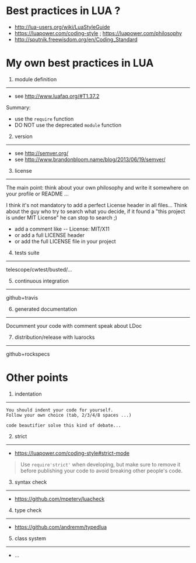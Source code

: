 
Best practices in LUA ?
=======================

 * http://lua-users.org/wiki/LuaStyleGuide
 * https://luapower.com/coding-style ; https://luapower.com/philosophy
 * http://sputnik.freewisdom.org/en/Coding_Standard


My own best practices in LUA
============================

1) module definition
--------------------

 * see http://www.luafaq.org/#T1.37.2

Summary:
 * use the `require` function
 * DO NOT use the deprecated `module` function

2) version
----------

 * see http://semver.org/
 * see http://www.brandonbloom.name/blog/2013/06/19/semver/

3) license
----------

The main point: think about your own philosophy and write it somewhere on your profile or README ...
	
I think it's not mandatory to add a perfect License header in all files...
Think about the guy who try to search what you decide, if it found a "this project is under MIT License" he can stop to search ;)
	
 * add a comment like -- License: MIT/X11
 * or add a full LICENSE header
 * or add the full LICENSE file in your project


4) tests suite
--------------

telescope/cwtest/busted/...

5) continuous integration
-------------------------

github+travis

6) generated documentation
--------------------------

Documment your code with comment
speak about LDoc

7) distribution/release with luarocks
-------------------------------------

github+rockspecs


Other points
============

1) indentation
--------------

	You should indent your code for yourself.
	Follow your own choice (tab, 2/3/4/8 spaces ...)

	code beautifier solve this kind of debate...

2) strict
---------

 * https://luapower.com/coding-style#strict-mode

> Use `require'strict'` when developing, but make sure to remove it before publishing your code to avoid breaking other people's code.

3) syntax check
---------------

 * https://github.com/mpeterv/luacheck

4) type check
-------------

 * https://github.com/andremm/typedlua


5) class system
---------------

 * ...
